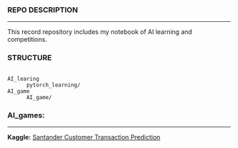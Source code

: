 ### REPO DESCRIPTION
-------
This record repository includes my notebook of AI learning and competitions.

### STRUCTURE
<pre><code>
AI_learing
&nbsp; &nbsp; &nbsp; pytorch_learning/
AI_game
&nbsp; &nbsp; &nbsp; AI_game/
</code></pre>

### AI_games:
-------
**Kaggle:** [Santander Customer Transaction Prediction](./AI_game/Santander_transaction_prediction.md)